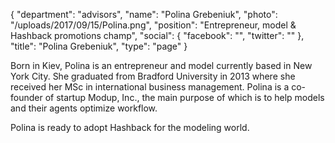 {
  "department": "advisors",
  "name": "Polina Grebeniuk",
  "photo": "/uploads/2017/09/15/Polina.png",
  "position": "Entrepreneur, model & Hashback promotions champ",
  "social": {
    "facebook": "",
    "twitter": ""
  },
  "title": "Polina Grebeniuk",
  "type": "page"
}


Born in Kiev, Polina is an entrepreneur and model currently based in New York City.  She graduated from Bradford University in 2013 where she received her MSc in international business management. Polina is a co-founder of startup Modup, Inc., the main purpose of which is to help models and their agents optimize workflow.

Polina is ready to adopt Hashback for the modeling world.